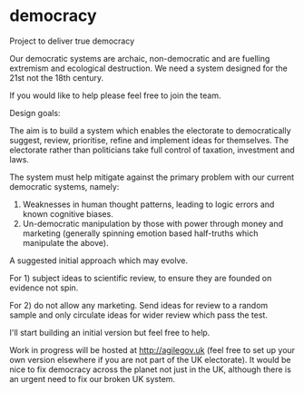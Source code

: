 # democracy
Project to deliver true democracy

Our democratic systems are archaic, non-democratic and are fuelling extremism and ecological destruction. 
We need a system designed for the 21st not the 18th century.

If you would like to help please feel free to join the team.

Design goals:

The aim is to build a system which enables the electorate to democratically suggest, review, prioritise, refine and implement ideas for themselves. The electorate rather than politicians take full control of taxation, investment and laws.

The system must help mitigate against the primary problem with our current democratic systems, namely:

1) Weaknesses in human thought patterns, leading to logic errors and known cognitive biases.
2) Un-democratic manipulation by those with power through money and marketing (generally spinning emotion based half-truths which manipulate the above).

A suggested initial approach which may evolve.

For 1) subject ideas to scientific review, to ensure they are founded on evidence not spin.

For 2) do not allow any marketing. Send ideas for review to a random sample and only circulate ideas for wider review which pass the test.

I'll start building an initial version but feel free to help.

Work in progress will be hosted at http://agilegov.uk (feel free to set up your own version elsewhere if you are not part of the UK electorate).
It would be nice to fix democracy across the planet not just in the UK, although there is an urgent need to fix our broken UK system.



